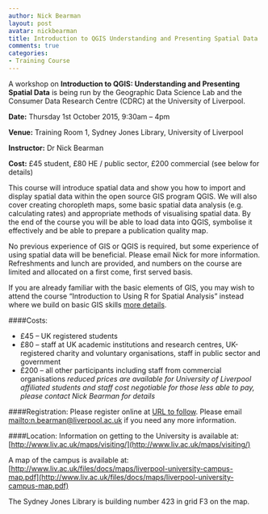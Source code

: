 ```yaml
---
author: Nick Bearman
layout: post
avatar: nickbearman
title: Introduction to QGIS Understanding and Presenting Spatial Data
comments: true
categories:
- Training Course
---
```


A workshop on **Introduction to QGIS: Understanding and Presenting Spatial Data** is being run by the Geographic Data Science Lab and the Consumer Data Research Centre (CDRC) at the University of Liverpool.

**Date:** Thursday 1st October 2015, 9:30am – 4pm

**Venue:** Training Room 1, Sydney Jones Library, University of Liverpool

**Instructor:** Dr Nick Bearman

**Cost:** £45 student, £80 HE / public sector, £200 commercial (see below for details)

This course will introduce spatial data and show you how to import and display spatial data within the open source GIS program QGIS. We will also cover creating choropleth maps, some basic spatial data analysis (e.g. calculating rates) and appropriate methods of visualising spatial data. By the end of the course you will be able to load data into QGIS, symbolise it effectively and be able to prepare a publication quality map.

No previous experience of GIS or QGIS is required, but some experience of using spatial data will be beneficial. Please email Nick for more information. Refreshments and lunch are provided, and numbers on the course are limited and allocated on a first come, first served basis.

If you are already familiar with the basic elements of GIS, you may wish to attend the course “Introduction to Using R for Spatial Analysis” instead where we build on basic GIS skills [more details](LINK).

####Costs:
- £45 – UK registered students
- £80 – staff at UK academic institutions and research centres, UK-registered charity and voluntary organisations, staff in public sector and government
- £200 – all other participants including staff from commercial organisations
*reduced prices are available for University of Liverpool affiliated students and staff*
*cost negotiable for those less able to pay, please contact Nick Bearman for details*

####Registration:
Please register online at [URL to follow](x). Please email <mailto:n.bearman@liverpool.ac.uk> if you need any more information. 

####Location:
Information on getting to the University is available at: [http://www.liv.ac.uk/maps/visiting/](http://www.liv.ac.uk/maps/visiting/)

A map of the campus is available at: [http://www.liv.ac.uk/files/docs/maps/liverpool-university-campus-map.pdf](http://www.liv.ac.uk/files/docs/maps/liverpool-university-campus-map.pdf)

The Sydney Jones Library is building number 423 in grid F3 on the map. 
